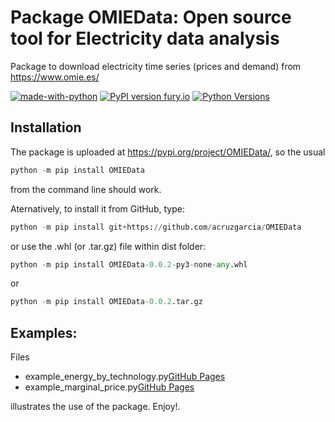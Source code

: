 # Package OMIEData: Open source tool for Electricity data analysis
Package to download electricity time series (prices and demand) from https://www.omie.es/

[![made-with-python](https://img.shields.io/badge/Made%20with-Python-1f425f.svg)](https://www.python.org/)
[![PyPI version fury.io](https://img.shields.io/pypi/v/OMIEData.svg)](https://pypi.org/project/OMIEData/)
[![Python Versions][pyversion-button]][md-pypi]

[md-pypi]: https://pypi.org/project/OMIEData/
[pyversion-button]: https://img.shields.io/pypi/pyversions/OMIEData.svg


## Installation 

The package is uploaded at https://pypi.org/project/OMIEData/, so the usual

```python
python -m pip install OMIEData

```
from the command line should work. 

Aternatively, to install it from GitHub, type:

```python
python -m pip install git+https://github.com/acruzgarcia/OMIEData

```

or use the .whl (or .tar.gz) file within dist folder:

```python
python -m pip install OMIEData-0.0.2-py3-none-any.whl

```
or

```python
python -m pip install OMIEData-0.0.2.tar.gz

```

## Examples:

Files 

- example_energy_by_technology.py[GitHub Pages](https://github.com/acruzgarcia/OMIEData/blob/dev/example_energy_by_technology.py)
- example_marginal_price.py[GitHub Pages](https://github.com/acruzgarcia/OMIEData/blob/dev/example_marginal_price.py)

illustrates the use of the package. Enjoy!.
